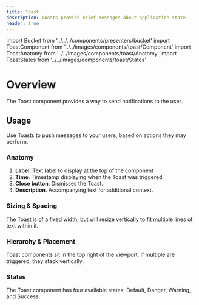 ```yaml
---
title: Toast
description: Toasts provide brief messages about application state.
header: true
---
```


import Bucket from '../../../components/presenters/bucket'
import ToastComponent from '../../images/components/toast/Component'
import ToastAnatomy from '../../images/components/toast/Anatomy'
import ToastStates from '../../images/components/toast/States'

<div className="bucket__container">
  <Bucket type="sketch" url="https://docs.royalnavy.io/design-system.sketch" />
  <Bucket type="storybook" url="https://storybook.royalnavy.io/?path=/docs/toast--default" />
</div>

# Overview
The Toast component provides a way to send notifications to the user.

<ToastComponent />

## Usage
Use Toasts to push messages to your users, based on actions they may perform.

### Anatomy

<ToastAnatomy />

1. **Label**. Text label to display at the top of the component
2. **Time**. Timestamp displaying when the Toast was triggered.
3. **Close button**. Dismisses the Toast.
4. **Description**. Accompanying text for additional context.

### Sizing & Spacing
The Toast is of a fixed width, but will resize vertically to fit multiple lines of text within it.

### Hierarchy & Placement
Toast components sit in the top right of the viewport. If multiple are triggered, they stack vertically.

### States

<ToastStates />

The Toast component has four available states: Default, Danger, Warning, and Success.
